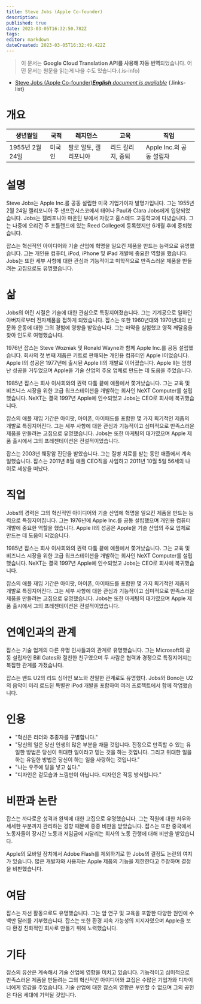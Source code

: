 ```yaml
---
title: Steve Jobs (Apple Co-founder)
description: 
published: true
date: 2023-03-05T16:32:50.782Z
tags: 
editor: markdown
dateCreated: 2023-03-05T16:32:49.422Z
---
```


> 이 문서는 **Google Cloud Translation API를 사용해 자동 번역**되었습니다.
어떤 문서는 원문을 읽는게 나을 수도 있습니다.{.is-info}



- [Steve Jobs (Apple Co-founder)***English** document is available*](/en/Knowledge-base/Dictionary/Person/steve-jobs-apple-co-founder)
{.links-list}

# 개요

| 생년월일 | 국적 | 레지던스 | 교육 | 직업 |
| --- | --- | --- | --- | --- |
| 1955년 2월 24일 | 미국인 | 팔로 알토, 캘리포니아 | 리드 칼리지, 중퇴 | Apple Inc.의 공동 설립자 |

# 설명

Steve Jobs는 Apple Inc.를 공동 설립한 미국 기업가이자 발명가입니다. 그는 1955년 2월 24일 캘리포니아 주 샌프란시스코에서 태어나 Paul과 Clara Jobs에게 입양되었습니다. Jobs는 캘리포니아 마운틴 뷰에서 자랐고 홈스테드 고등학교에 다녔습니다. 그는 나중에 오리건 주 포틀랜드에 있는 Reed College에 등록했지만 6개월 후에 중퇴했습니다.

잡스는 혁신적인 아이디어와 기술 산업에 혁명을 일으킨 제품을 만드는 능력으로 유명했습니다. 그는 개인용 컴퓨터, iPod, iPhone 및 iPad 개발에 중요한 역할을 했습니다. Jobs는 또한 세부 사항에 대한 관심과 기능적이고 미학적으로 만족스러운 제품을 만들려는 고집으로도 유명했습니다.

# 삶

Jobs의 어린 시절은 기술에 대한 관심으로 특징지어졌습니다. 그는 기계공으로 일하던 아버지로부터 전자제품을 접하게 되었습니다. 잡스는 또한 1960년대와 1970년대의 반문화 운동에 대한 그의 경험에 영향을 받았습니다. 그는 마약을 실험했고 영적 깨달음을 찾아 인도로 여행했습니다.

1976년 잡스는 Steve Wozniak 및 Ronald Wayne과 함께 Apple Inc.를 공동 설립했습니다. 회사의 첫 번째 제품은 키트로 판매되는 개인용 컴퓨터인 Apple I이었습니다. Apple I의 성공은 1977년에 출시된 Apple II의 개발로 이어졌습니다. Apple II는 엄청난 성공을 거두었으며 Apple을 기술 산업의 주요 업체로 만드는 데 도움을 주었습니다.

1985년 잡스는 회사 이사회와의 권력 다툼 끝에 애플에서 쫓겨났습니다. 그는 교육 및 비즈니스 시장을 위한 고급 워크스테이션을 개발하는 회사인 NeXT Computer를 설립했습니다. NeXT는 결국 1997년 Apple에 인수되었고 Jobs는 CEO로 회사에 복귀했습니다.

잡스의 애플 재임 기간은 아이팟, 아이폰, 아이패드를 포함한 몇 가지 획기적인 제품의 개발로 특징지어진다. 그는 세부 사항에 대한 관심과 기능적이고 심미적으로 만족스러운 제품을 만들려는 고집으로 유명했습니다. Jobs는 또한 마케팅의 대가였으며 Apple 제품 출시에서 그의 프레젠테이션은 전설적이었습니다.

잡스는 2003년 췌장암 진단을 받았습니다. 그는 질병 치료를 받는 동안 애플에서 계속 일했습니다. 잡스는 2011년 8월 애플 CEO직을 사임하고 2011년 10월 5일 56세의 나이로 세상을 떠났다.

# 직업

Jobs의 경력은 그의 혁신적인 아이디어와 기술 산업에 혁명을 일으킨 제품을 만드는 능력으로 특징지어집니다. 그는 1976년에 Apple Inc.를 공동 설립했으며 개인용 컴퓨터 개발에 중요한 역할을 했습니다. Apple II의 성공은 Apple을 기술 산업의 주요 업체로 만드는 데 도움이 되었습니다.

1985년 잡스는 회사 이사회와의 권력 다툼 끝에 애플에서 쫓겨났습니다. 그는 교육 및 비즈니스 시장을 위한 고급 워크스테이션을 개발하는 회사인 NeXT Computer를 설립했습니다. NeXT는 결국 1997년 Apple에 인수되었고 Jobs는 CEO로 회사에 복귀했습니다.

잡스의 애플 재임 기간은 아이팟, 아이폰, 아이패드를 포함한 몇 가지 획기적인 제품의 개발로 특징지어진다. 그는 세부 사항에 대한 관심과 기능적이고 심미적으로 만족스러운 제품을 만들려는 고집으로 유명했습니다. Jobs는 또한 마케팅의 대가였으며 Apple 제품 출시에서 그의 프레젠테이션은 전설적이었습니다.

# 연예인과의 관계

잡스는 기술 업계의 다른 유명 인사들과의 관계로 유명했습니다. 그는 Microsoft의 공동 설립자인 Bill Gates와 절친한 친구였으며 두 사람은 협력과 경쟁으로 특징지어지는 복잡한 관계를 가졌습니다.

잡스는 밴드 U2의 리드 싱어인 보노와 친밀한 관계로도 유명했다. Jobs와 Bono는 U2의 음악이 미리 로드된 특별판 iPod 개발을 포함하여 여러 프로젝트에서 함께 작업했습니다.

# 인용

- "혁신은 리더와 추종자를 구별합니다."
- "당신의 일은 당신 인생의 많은 부분을 채울 것입니다. 진정으로 만족할 수 있는 유일한 방법은 당신이 위대한 일이라고 믿는 것을 하는 것입니다. 그리고 위대한 일을 하는 유일한 방법은 당신이 하는 일을 사랑하는 것입니다."
- "나는 우주에 딩을 넣고 싶다."
- "디자인은 겉모습과 느낌만이 아닙니다. 디자인은 작동 방식입니다."

# 비판과 논란

잡스는 까다로운 성격과 완벽에 대한 고집으로 유명했습니다. 그는 직원에 대한 처우와 세세한 부분까지 관리하는 경향 때문에 종종 비판을 받았습니다. 잡스는 또한 중국에서 노동자들이 장시간 노동과 저임금에 시달리는 회사의 노동 관행에 대해 비판을 받았습니다.

Apple의 모바일 장치에서 Adobe Flash를 제외하기로 한 Jobs의 결정도 논란의 여지가 있습니다. 많은 개발자와 사용자는 Apple 제품의 기능을 제한한다고 주장하며 결정을 비판했습니다.

# 여담

잡스는 자선 활동으로도 유명했습니다. 그는 암 연구 및 교육을 포함한 다양한 원인에 수백만 달러를 기부했습니다. 잡스는 또한 환경 지속 가능성의 지지자였으며 Apple을 보다 환경 친화적인 회사로 만들기 위해 노력했습니다.

# 기타

잡스의 유산은 계속해서 기술 산업에 영향을 미치고 있습니다. 기능적이고 심미적으로 만족스러운 제품을 만들려는 그의 혁신적인 아이디어와 고집은 수많은 기업가와 디자이너에게 영감을 주었습니다. 기술 산업에 대한 잡스의 영향은 부인할 수 없으며 그의 공헌은 다음 세대에 기억될 것입니다.